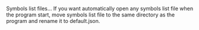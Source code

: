 Symbols list files...  If you want automatically open any symbols list file when the program start, move symbols list file to the same directory as the program and rename it to default.json.
